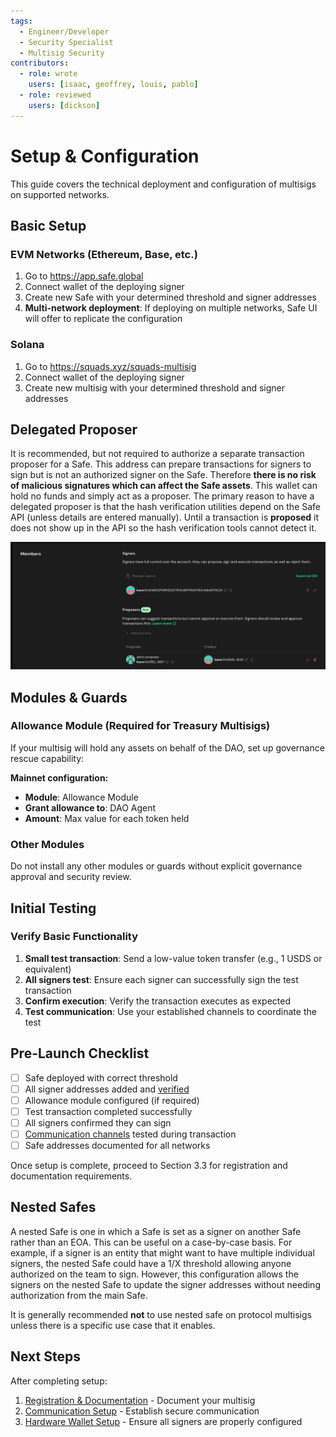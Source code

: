 ```yaml
---
tags:
  - Engineer/Developer
  - Security Specialist
  - Multisig Security
contributors:
  - role: wrote
    users: [isaac, geoffrey, louis, pablo]
  - role: reviewed
    users: [dickson]
---
```


# Setup & Configuration

This guide covers the technical deployment and configuration of multisigs on supported networks.

## Basic Setup

### EVM Networks (Ethereum, Base, etc.)

1. Go to https://app.safe.global
2. Connect wallet of the deploying signer
3. Create new Safe with your determined threshold and signer addresses
4. **Multi-network deployment**: If deploying on multiple networks, Safe UI will offer to replicate the configuration

### Solana

1. Go to https://squads.xyz/squads-multisig
2. Connect wallet of the deploying signer
3. Create new multisig with your determined threshold and signer addresses

## Delegated Proposer

It is recommended, but not required to authorize a separate transaction proposer for a Safe. This address can prepare transactions for signers to sign but is not an authorized signer on the Safe. Therefore **there is no risk of malicious signatures which can affect the Safe assets**. This wallet can hold no funds and simply act as a proposer. The primary reason to have a delegated proposer is that the hash verification utilities depend on the Safe API (unless details are entered manually). Until a transaction is **proposed** it does not show up in the API so the hash verification tools cannot detect it.

![Delegated proposer configuration interface](./assets/delegated-proposer-configuration-interface.png)

## Modules & Guards

### Allowance Module (Required for Treasury Multisigs)

If your multisig will hold any assets on behalf of the DAO, set up governance rescue capability:

**Mainnet configuration:**
- **Module**: Allowance Module
- **Grant allowance to**: DAO Agent 
- **Amount**: Max value for each token held

### Other Modules

Do not install any other modules or guards without explicit governance approval and security review.

## Initial Testing

### Verify Basic Functionality

1. **Small test transaction**: Send a low-value token transfer (e.g., 1 USDS or equivalent)
2. **All signers test**: Ensure each signer can successfully sign the test transaction
3. **Confirm execution**: Verify the transaction executes as expected
4. **Test communication**: Use your established channels to coordinate the test

## Pre-Launch Checklist

- [ ] Safe deployed with correct threshold
- [ ] All signer addresses added and [verified](./registration-and-documentation.md#signer-verification-process)
- [ ] Allowance module configured (if required)
- [ ] Test transaction completed successfully
- [ ] All signers confirmed they can sign
- [ ] [Communication channels](./communication-setup.md) tested during transaction
- [ ] Safe addresses documented for all networks

Once setup is complete, proceed to Section 3.3 for registration and documentation requirements.

## Nested Safes

A nested Safe is one in which a Safe is set as a signer on another Safe rather than an EOA. This can be useful on a case-by-case basis. For example, if a signer is an entity that might want to have multiple individual signers, the nested Safe could have a 1/X threshold allowing anyone authorized on the team to sign. However, this configuration allows the signers on the nested Safe to update the signer addresses without needing authorization from the main Safe.

It is generally recommended **not** to use nested safe on protocol multisigs unless there is a specific use case that it enables.

## Next Steps

After completing setup:
1. [Registration & Documentation](./registration-and-documentation.md) - Document your multisig
2. [Communication Setup](./communication-setup.md) - Establish secure communication
3. [Hardware Wallet Setup](./hardware-wallet-setup.md) - Ensure all signers are properly configured
